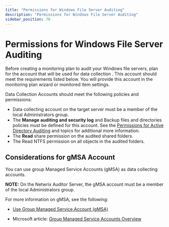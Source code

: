 ```yaml
---
title: "Permissions for Windows File Server Auditing"
description: "Permissions for Windows File Server Auditing"
sidebar_position: 70
---
```


# Permissions for Windows File Server Auditing

Before creating a monitoring plan to audit your Windows file servers, plan for the account that will
be used for data collection . This account should meet the requirements listed below. You will
provide this account in the monitoring plan wizard or monitored item settings.

Data Collection Accounts should meet the following policies and permissions:

- Data collecting account on the target server must be a member of the local Administrators group.
- The **Manage auditing and security log** and Backup files and directories policies must be defined
  for this account. See the
  [Permissions for Active Directory Auditing](/docs/auditor/10.8/configuration/activedirectory/permissions.md) and topics for
  additional more information.
- The **Read** share permission on the audited shared folders.
- The Read NTFS permission on all objects in the audited folders.

## Considerations for gMSA Account

You can use group Managed Service Accounts (gMSA) as data collecting accounts.

**NOTE:** On the Netwrix Auditor Server, the gMSA account must be a member of the local
Administrators group.

For more information on gMSA, see the following:

- [Use Group Managed Service Account (gMSA)](/docs/auditor/10.8/requirements/gmsa.md)

- Microsoft article:
  [Group Managed Service Accounts Overview](https://docs.microsoft.com/en-us/windows-server/security/group-managed-service-accounts/group-managed-service-accounts-overview)
